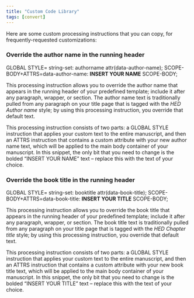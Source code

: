 ```yaml
---
title: "Custom Code Library"
tags: [convert]
---
```

 
<html><body><section data-type="appendix" class="hsecappendix" data-hederis-type="hsecappendix" id="custom-style-library" data-pi-attrs="id: custom-style-library; data-tags: convert;" role="doc-appendix" data-tags="convert" data-author-name=" " data-book-title=" " title="Custom Code Library"><p class="hblkp" data-hederis-type="hblkp" id="pRDgYDquY">Here are some custom processing instructions that you can copy, for frequently-requested customizations:</p><section class="hwprsubsection" data-hederis-type="hwprsubsection" id="pVtLXqWdl" data-type="subsection" title="Override the author name in the running header"><h1 data-hederis-type="hblktitle" class="hblktitle" id="pEJprNhkJ">Override the author name in the running header</h1><div class="hwprliteral" data-hederis-type="hwprliteral" id="pjcee6SqY" data-type="programlisting" role="doc-example"><p class="hblkcode" data-hederis-type="hblkcode" id="pXFOO8tqy">GLOBAL STYLE= string-set: authorname attr(data-author-name); SCOPE-BODY+ATTRS=data-author-name: <strong data-hederis-type="hspanstrong" id="pZ6pTR1fk">INSERT YOUR NAME</strong> SCOPE-BODY;</p></div><p class="hblkp" data-hederis-type="hblkp" id="pURtkAzZf">This processing instruction allows you to override the author name that appears in the running header of your predefined template; include it after any paragraph, wrapper, or section. The author name text is traditionally pulled from any paragraph on your title page that is tagged with the <em data-hederis-type="hspanem" id="pGcndLqYv">HED Author name</em> style; by using this processing instruction, you override that default text.</p><p class="hblkp" data-hederis-type="hblkp" id="p8HZyhhlg">This processing instruction consists of two parts: a GLOBAL STYLE instruction that applies your custom text to the entire manuscript, and then an ATTRS instruction that contains a custom attribute with your new author name text, which will be applied to the main body container of your manuscript. In this snippet, the only bit that you need to change is the bolded &#8220;INSERT YOUR NAME&#8221; text &#8211; replace this with the text of your choice.</p></section><section class="hwprsubsection" data-hederis-type="hwprsubsection" id="pt70vgj5Y" data-type="subsection" title="Override the book title in the running header"><h1 data-hederis-type="hblktitle" class="hblktitle" id="pNse8A4yv">Override the book title in the running header</h1><div class="hwprliteral" data-hederis-type="hwprliteral" id="pk0HjgUU8" data-type="programlisting" role="doc-example"><p class="hblkcode" data-hederis-type="hblkcode" id="p4jiUneZa">GLOBAL STYLE= string-set: booktitle attr(data-book-title); SCOPE-BODY+ATTRS=data-book-title: <strong class="hspanstrong" data-hederis-type="hspanstrong" id="pD82AewAr">INSERT YOUR TITLE</strong> SCOPE-BODY;</p></div><p class="hblkp" data-hederis-type="hblkp" id="p1AJ4tcip">This processing instruction allows you to override the book title that appears in the running header of your predefined template; include it after any paragraph, wrapper, or section. The book title text is traditionally pulled from any paragraph on your title page that is tagged with the <em class="hspanem" data-hederis-type="hspanem" id="pEKk5uaIq">HED Chapter title</em> style; by using this processing instruction, you override that default text.</p><p class="hblkp" data-hederis-type="hblkp" id="p3KMoIoxa">This processing instruction consists of two parts: a GLOBAL STYLE instruction that applies your custom text to the entire manuscript, and then an ATTRS instruction that contains a custom attribute with your new book title text, which will be applied to the main body container of your manuscript. In this snippet, the only bit that you need to change is the bolded &#8220;INSERT YOUR TITLE&#8221; text &#8211; replace this with the text of your choice.</p></section></section></body></html>
